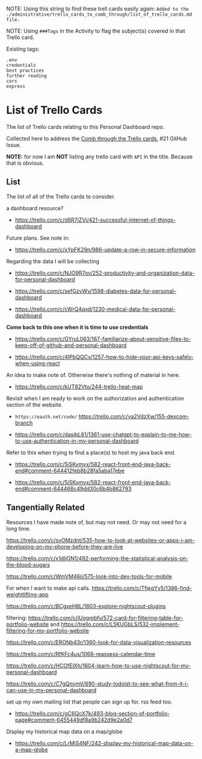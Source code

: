 <!-- ./administrative/trello_cards_to_comb_through/list_of_trello_cards.md -->

NOTE: Using this string to find these trell cards easily again:
`Added to the ./administrative/trello_cards_to_comb_through/list_of_trello_cards.md file.`

NOTE: Using `###Tags` in the Activity to flag the subject(s) covered in that Trello card.

Existing tags:

```
.env
credentials
best practices
further reading
cors
express
```

# List of Trello Cards

The list of Trello cards relating to this Personal Dashboard repo.

Collected here to address the [Comb through the Trello cards.](https://github.com/JamieBort/Personal-Dashboard/issues/21) #21 GitHub Issue.

**NOTE:** for now I am **NOT** listing any trello card with `API` in the title. Because that is obvious.

## List

The list of all of the Trello cards to consider.

a dashboard resource?

- https://trello.com/c/d6R7jZVj/421-successful-internet-of-things-dashboard

Future plans. See note in:

- https://trello.com/c/xYpFK29n/986-update-a-row-in-secure-information

Regarding the data I will be collecting

- https://trello.com/c/NJO9R7ov/252-productivity-and-organization-data-for-personal-dashboard

- https://trello.com/c/sefGzvWv/1598-diabetes-data-for-personal-dashboard

- https://trello.com/c/cWrQ4qxd/1230-medical-data-for-personal-dashboard

**Come back to this one when it is time to use credentials**

- https://trello.com/c/GYruL063/167-familiarize-about-sensitive-files-to-keep-off-of-github-and-personal-dashboard

- https://trello.com/c/4IPbQQCy/1257-how-to-hide-your-api-keys-safely-when-using-react

An idea to make note of. Otherwise there's nothing of material in here.

- https://trello.com/c/kUT82Vto/244-trello-heat-map

Revisit when I am ready to work on the authorization and authentication section of the website.

- `https://oauth.net/code/`
  https://trello.com/c/va2VdzXw/155-dexcom-branch

- https://trello.com/c/dasjbL61/1361-use-chatgpt-to-explain-to-me-how-to-use-authentication-in-my-personal-dashboard

Refer to this when trying to find a place(s) to host my java back end.

- https://trello.com/c/5iSKymvx/582-react-front-end-java-back-end#comment-644412feb8b28fa5aba17ebe

- https://trello.com/c/5iSKymvx/582-react-front-end-java-back-end#comment-644468c49dd30c6b4b862793

## Tangentially Related

Resources I have made note of, but may not need. Or may not need for a long time.

https://trello.com/c/svOMzdnt/535-how-to-look-at-websites-or-apps-i-am-developing-on-my-phone-before-they-are-live

https://trello.com/c/x1dIjON1/492-performing-the-statistical-analysis-on-the-blood-sugars

https://trello.com/c/WmVM46ii/575-look-into-dev-tools-for-mobile

For when I want to make api calls.
https://trello.com/c/TfjeqYv5/1386-find-weightlifting-app

https://trello.com/c/BCgxeH8L/1603-explore-nightscout-plugins

filtering:
https://trello.com/c/iUogmbfv/572-card-for-filtering-table-for-portfolio-website
and
https://trello.com/c/L5KUGbLS/532-implement-filtering-for-my-portfolio-website

https://trello.com/c/ERONb43r/1360-look-for-data-visualization-resources

https://trello.com/c/RfKFc4us/1068-reassess-calendar-time

https://trello.com/c/HCOfElXh/1604-learn-how-to-use-nightscout-for-my-personal-dashboard

https://trello.com/c/C7gQnymV/690-study-todoist-to-see-what-from-it-i-can-use-in-my-personal-dashboard

set up my own mailing list that people can sign up for. rss feed too.

- https://trello.com/c/gC6QcX7k/493-blog-section-of-portfolio-page#comment-6455449df8a9b242d9e2a0d7

Display my historical map data on a map/globe

- https://trello.com/c/LrMiS4NF/242-display-my-historical-map-data-on-a-map-globe

